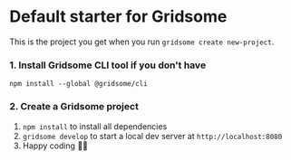 # Default starter for Gridsome

This is the project you get when you run `gridsome create new-project`.

### 1. Install Gridsome CLI tool if you don't have

`npm install --global @gridsome/cli`

### 2. Create a Gridsome project

1. `npm install` to install all dependencies
2. `gridsome develop` to start a local dev server at `http://localhost:8080`
3. Happy coding 🎉🙌
